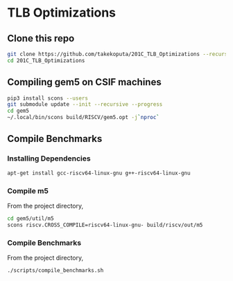 # TLB Optimizations

## Clone this repo

```sh
git clone https://github.com/takekoputa/201C_TLB_Optimizations --recursive
cd 201C_TLB_Optimizations
```

## Compiling gem5 on CSIF machines

```sh
pip3 install scons --users
git submodule update --init --recursive --progress
cd gem5
~/.local/bin/scons build/RISCV/gem5.opt -j`nproc`
```

## Compile Benchmarks

### Installing Dependencies

```sh
apt-get install gcc-riscv64-linux-gnu g++-riscv64-linux-gnu
```

### Compile m5

From the project directory,

```sh
cd gem5/util/m5
scons riscv.CROSS_COMPILE=riscv64-linux-gnu- build/riscv/out/m5
```

### Compile Benchmarks

From the project directory,

```sh
./scripts/compile_benchmarks.sh
```


